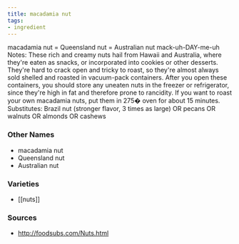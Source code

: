 ```yaml
---
title: macadamia nut
tags:
- ingredient
---
```

macadamia nut = Queensland nut = Australian nut mack-uh-DAY-me-uh Notes: These rich and creamy nuts hail from Hawaii and Australia, where they're eaten as snacks, or incorporated into cookies or other desserts. They're hard to crack open and tricky to roast, so they're almost always sold shelled and roasted in vacuum-pack containers. After you open these containers, you should store any uneaten nuts in the freezer or refrigerator, since they're high in fat and therefore prone to rancidity. If you want to roast your own macadamia nuts, put them in 275� oven for about 15 minutes. Substitutes: Brazil nut (stronger flavor, 3 times as large) OR pecans OR walnuts OR almonds OR cashews

### Other Names

* macadamia nut
* Queensland nut
* Australian nut

### Varieties

* [[nuts]]

### Sources
* http://foodsubs.com/Nuts.html
